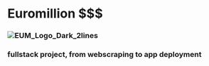 # Euromillion $$$

### ![EUM_Logo_Dark_2lines](https://github.com/amirben1991/euromillion/assets/113859129/1e213f32-8cce-4d87-ba4d-37290a4a3de8) ###

### fullstack project, from webscraping to app deployment ###
